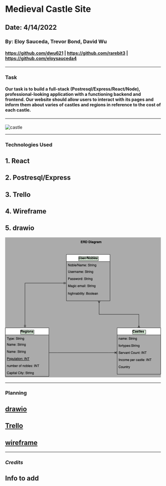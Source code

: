 # Medieval Castle Site

## Date: 4/14/2022
### By: Eloy Sauceda, Trevor Bond, David Wu
####  https://github.com/dwu621 | https://github.com/rarebit3 | https://github.com/eloysauceda4
***
### **Task**
####  Our task is to build a full-stack (Postresql/Express/React/Node), professional-looking application with a functioning backend and frontend. Our website should allow users to interact with its pages and inform them about varies of castles and regions in reference to the cost of each castle.



***
####
![castle](https://p0.pikist.com/photos/172/178/noble-castle-hofburg-imperial-palace-wealth-middle-ages-historically-old-europe.jpg)
 ***
### **Technologies Used**
## 1. React
## 2. Postresql/Express
## 3. Trello
## 4. Wireframe
## 5. drawio
<img src="/images/ERD.drawio.png" alt=""/>

***
### **Planning**
## [drawio](https://drive.google.com/file/d/1orRhzvfxNVGH771ph7eNyIG-Punfhbrr/view?usp=sharing)
## [Trello](https://trello.com/b/TtYXVxN5/castles)
## [wireframe]()
***
### ***Credits***
## Info to add

